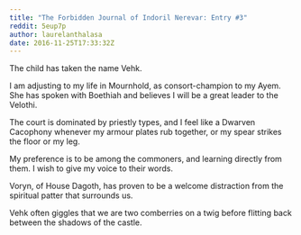 ```yaml
---
title: "The Forbidden Journal of Indoril Nerevar: Entry #3"
reddit: 5eup7p
author: laurelanthalasa
date: 2016-11-25T17:33:32Z
---
```


The child has taken the name Vehk. 


I am adjusting to my life in Mournhold, as consort-champion to my Ayem.  She has spoken with Boethiah and believes I will be a great leader to the Velothi.


The court is dominated by priestly types, and I feel like a Dwarven Cacophony whenever my armour plates rub together, or my spear strikes the floor or my leg.


My preference is to be among the commoners, and learning directly from them.  I wish to give my voice to their words.


Voryn, of House Dagoth, has proven to be a welcome distraction from the spiritual patter that surrounds us.


Vehk often giggles that we are two comberries on a twig before flitting back between the shadows of the castle.
